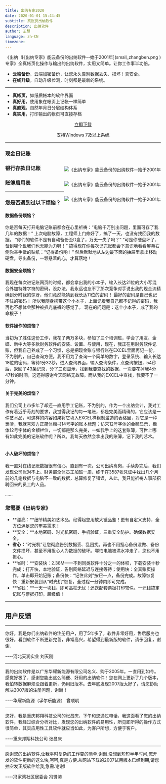 ```yaml
---
title: 出纳专家2020
date: 2020-01-01 15:44:45
subtitle: 真账页出纳软件
description: 出纳软件
author: 王慧
language: zh-CN
timezone:
---
```


<div style ="float:right">
![《出纳专家》能云备份的出纳软件--始于2001年](small_zhangben.png )
</div>

《出纳专家》全真帐页化操作与输出的出纳软件，实用又简单。让你工作事半功倍。

* **云端备份**，云端加密备份，让您永久告别数据丢失、损坏！真安全。
* **在线升级**，自动升级检测，时刻都是最新的系统。
---
* **真帐页**，如纸质帐本的软件界面
* **真好用**，使用象在帐页上记帐一样简单
* **真直观**，自然年月日分层结构体系
* **真实用**，打印输出的帐页可直接存档

<div style ="clear:both" align="center">
        <a href="http://oss.myqzz.net/expert/出纳专家安装.rar" alt="" title="立即下载《出纳专家2020》" id="download">立即下载</a>
        <p>支持Windows 7及以上系统</p>
</div>


---


### 现金日记账

<div style ="float:right">

![《出纳专家》能云备份的出纳软件--始于2001年](现金日记账.png )


</div>

### 银行存款日记账

<div style ="float:right">

![《出纳专家》能云备份的出纳软件--始于2001年](银行存款日记账.png )


</div>


### 账簿启用表

<div style ="float:right">

![《出纳专家》能云备份的出纳软件--始于2001年](账簿启用表.png )


</div>


---
### 您是否遇到过以下烦恼？

#### 数据备份烦恼？
你是否每天打开电脑记账前都会在心里祈祷：“电脑千万别出问题，里面可存了我几年的数据！”
上次电脑故障，工程师上门修好了，搞了一天，也没有找回我的数据。
“你们的软件不是有自动备份至D盘了，万无一失了吗？”
“可是你硬盘坏了，备到哪个盘我们也无能为力呀！”
搞得现在你每次记完账都会下意识地看看屏幕右侧你亲手做的贴纸：“记得备份哟！”
然后默默地从左边最下面的抽屉里拿出移动硬盘，导出备份，一颗悬着的心，才算落地！
 
#### 数据安全烦恼？

我现在每次进记账网页的时候，都会拿出我的小本子，输入长达21位的大小写混合外加特殊字符的密码，没办法，我永远也忘不了那次竞争对手说出我的现金流精确到分时我的惊讶，他们竟然能猜到我长达11位的密码！
最好的密码是自己也记不住的密码！
所以我随身携带这个小本子，上面记着我自己都不记得的密码，我再也不想体会那种被扒光底裤的感觉了。
现在的问题是：这个小本子，成了我的命根子！
 
#### 软件操作的烦恼？
当初为了胜任这份工作，我花了两万多块，参加了三个培训班，学会了用友、金蝶、新中大等多款财务软件的安装、设置、与使用，现在，我正在用财务软件记账，但我自己养成了一个习惯，总是把现金账与银行账在EXCEL里面再记一份，不为别的，自己查询方便，我不用为了查询一个简单的数字，登录系统、输入长达18位的密码，等待1分32秒，进入查询界面，输入查询条件，点查询按钮，54秒后，返回了43条记录，分了三页显示，找到我要查找的数据，一次要花掉我4分47秒的时间，这还得感谢今天网络无故障。而从我的EXCEL中查找，我要不了一分钟。
 
#### 关于完美的烦恼？
我们公司上市多年了却还一直用手工记账，不为别的，作为一个出纳会计，我对工作有着近乎苛刻的要求，我觉得我记的每一笔账，都是完美而精确的，它应该是一件艺术品，可这样的内容如果将它填入EXCEL样粗制滥造的表格里，对它是一种亵渎，我就喜欢方正简体楷书14号字的账本标题；仿宋12号字体的金额显示，楷体12号字体的金额栏位，一切都是那么完美，一如我手上的这套账簿，可世上哪有如此完美的记账软件呢？所以，我每天依然会拿出我的账簿，记下我的艺术。
 
#### 小人破坏的烦恼？
我一直对在线记账数据很有信心，直到有一次，公司出纳离岗，手续办完后，我们发现公司账对不上。财务部全体员工加班一周，终于在3587张凭证中找出几个月前的几笔数据与电脑不一致的数据，总算修复了错误，从此，我只能祈祷人事部招聘回来的员工的人品。

......

### 您需要《出纳专家》 


* **漂亮：**细节精美如艺术品，经得起您用放大镜品鉴！更有自定义支持，全方位满足您的审美需求！
* **安全：**本地密码、时光机密码、手机验证，三重安全防护。确保数据安全。
* **省心：**“时光机”让您彻底告别数据丢、乱困扰。再也不用担心备份没做、备份文件损坏，甚至不用担心人为数据的破坏。哪怕电脑被洪水冲走了，您也不用担心。
* **省时：**安装快：2.38M——不到同类软件十分之一的体积，下载安装十秒完成；打开快，本地验证，告别网络延迟与连接等待；使用快：全真账页操作，单击即开始记账；备份快：“记住此刻”按钮一点，备份完成。故障恢复快：重新安装到从“时光机”恢复，全过程一分钟内即可完成。
* **省钱：**一天一块钱，即可高枕无忧！还送配套票据打印软件。一元钱搞定记账与票据打印。超级值！


---
## 用户反馈
---

你好，我是你们出纳软件的注册用户，用了5年多了，软件非常好用，售后服务也很好，看到软件不断更新完善，非常高兴，希望得到最新版的软件，请予回复，谢谢．

    
----河北天润实业 刘天刚

---
我的出纳软件是以广东华耀新能源有限公司名义、购于2005年。一直用到如今。感觉好极了，感谢您能出这么简便、好用的出纳软件！您在网上更新了几个版本，我怕转数据麻烦没跟着更新，仍用旧版本。去年底发现2007版太好了，请您协助解决2007版的注册问题，谢谢！

----华耀新能源（孚尔乐能源） 曾顺明


---
您好，我是重庆邦翔科技公司的张昌庆，下午和您通过电话，我这面看了您的出纳软件，我经过综合分析对比，发现您的出纳软件的易用性，所见即所得的操作方式很简单，其实应用性工具软件就应当如此，为客户所想，方便于客户。 
    
----重庆邦翔科技公司 张昌庆


--- 
感谢您的出纳软件,让我平时复杂的工作变的简单.谢谢.没想到短短半年时间,您开发的软件更新的这么快,呵呵,真是方便.从网站下载的2007试用版本已经到期,请您抽空发正版软件给我,急需.谢谢!

----冯家湾社区居委会 冯贤涛
